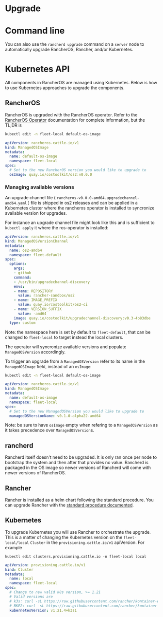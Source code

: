 # Upgrade

# Command line

You can also use the `rancherd upgrade` command on a `server` node to automatically 
upgrade RancherOS, Rancher, and/or Kubernetes.

# Kubernetes API

All components in RancherOS are managed using Kubernetes. Below is how
to use Kubernetes approaches to upgrade the components.

## RancherOS

RancherOS is upgraded with the RancherOS operator. Refer to the
[RancherOS Operator](https://github.com/rancher-sandbox/rancheros-operator/blob/main/README.md) documentation for complete information, but the
TL;DR is

```bash
kubectl edit -n fleet-local default-os-image
```
```yaml
apiVersion: rancheros.cattle.io/v1
kind: ManagedOSImage
metadata:
  name: default-os-image
  namespace: fleet-local
spec:
  # Set to the new RancherOS version you would like to upgrade to
  osImage: quay.io/costoolkit/os2:v0.0.0
```

### Managing available versions

An upgrade channel file ( `rancheros-v0.0.0-amd64.upgradechannel-amd64.yaml` ) file is shipped in os2 releases and can be applied in a Kubernetes cluster where the rancheros operator is installed to syncronize available version for upgrades.


For instance an upgrade channel file might look like this and is sufficient to `kubectl apply` it where the ros-operator is installed: 
```yaml
apiVersion: rancheros.cattle.io/v1
kind: ManagedOSVersionChannel
metadata:
  name: os2-amd64
  namespace: fleet-default
spec:
  options:
    args:
    - github
    command:
    - /usr/bin/upgradechannel-discovery
    envs:
    - name: REPOSITORY
      value: rancher-sandbox/os2
    - name: IMAGE_PREFIX
      value: quay.io/costoolkit/os2-ci
    - name: VERSION_SUFFIX
      value: -amd64
    image: quay.io/costoolkit/upgradechannel-discovery:v0.3-4b83dbe
  type: custom
```

Note: the namespace here is set by default to `fleet-default`, that can be changed to `fleet-local` to target instead the local clusters.

The operator will syncronize available versions and populate `ManagedOSVersion` accordingly. 

To trigger an upgrade from a `ManagedOSVersion` refer to its name in the `ManagedOSImage` field, instead of an `osImage`: 

```bash
kubectl edit -n fleet-local default-os-image
```

```yaml
apiVersion: rancheros.cattle.io/v1
kind: ManagedOSImage
metadata:
  name: default-os-image
  namespace: fleet-local
spec:
  # Set to the new ManagedOSVersion you would like to upgrade to
  managedOSVersionName: v0.1.0-alpha22-amd64
```

Note: be sure to have `osImage` empty when refering to a `ManagedOSVersion` as it takes precedence over `ManagedOSVersion`s.

## rancherd

Rancherd itself doesn't need to be upgraded. It is only ran once per node
to bootstrap the system and then after that provides no value. Rancherd is
packaged in the OS image so newer versions of Rancherd will come with newer
versions of RancherOS.

## Rancher
Rancher is installed as a helm chart following the standard procedure. You can upgrade
Rancher with the [standard procedure documented](https://rancher.com/docs/rancher/v2.6/en/installation/install-rancher-on-k8s/upgrades/).

## Kubernetes
To upgrade Kubernetes you will use Rancher to orchestrate the upgrade. This is a matter of changing
the Kubernetes version on the `fleet-local/local` `Cluster` in the `provisioning.cattle.io/v1`
apiVersion.  For example

```shell
kubectl edit clusters.provisioning.cattle.io -n fleet-local local
```
```yaml
apiVersion: provisioning.cattle.io/v1
kind: Cluster
metadata:
  name: local
  namespace: fleet-local
spec:
  # Change to new valid k8s version, >= 1.21
  # Valid versions are
  # k3s: curl -sL https://raw.githubusercontent.com/rancher/kontainer-driver-metadata/release-v2.6/data/data.json | jq -r '.k3s.releases[].version'
  # RKE2: curl -sL https://raw.githubusercontent.com/rancher/kontainer-driver-metadata/release-v2.6/data/data.json | jq -r '.rke2.releases[].version'
  kubernetesVersion: v1.21.4+k3s1
```

